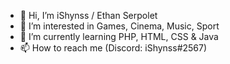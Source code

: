 - 👋 Hi, I’m iShynss / Ethan Serpolet
- 👀 I’m interested in Games, Cinema, Music, Sport
- 🌱 I’m currently learning PHP, HTML, CSS & Java
- 📫 How to reach me (Discord: iShynss#2567)

